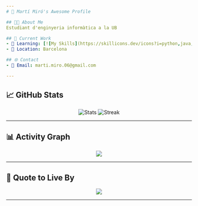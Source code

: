 ```yaml
---
# 🚀 Martí Miró's Awesome Profile

## 👨‍💻 About Me
Estudiant d'enginyeria informàtica a la UB

## 🔧 Current Work
- 🌱 Learning: [![My Skills](https://skillicons.dev/icons?i=python,java,vscode,github,git,vim,jupyter,numpy,linux)](https://skillicons.dev)
- 📍 Location: Barcelona

## 🌐 Contact
- 📧 Email: marti.miro.06@gmail.com

---
```


## 📈 GitHub Stats
<div align="center">
<img src="https://github-readme-stats.vercel.app/api?username=martimiro&show_icons=true&theme=tokyonight" alt="Stats" />
<img src="https://github-readme-streak-stats.herokuapp.com?user=martimiro&theme=tokyonight" alt="Streak" />
</div>

---

## 📊 Activity Graph
<div align="center">
<img src="https://github-readme-activity-graph.vercel.app/graph?username=martimiro&theme=tokyo-night&area=true" />
</div>

---

## 🌟 Quote to Live By
<div align="center">
<img src="https://readme-typing-svg.demolab.com?font=Fira+Code&duration=3000&pause=1000&color=58A6FF&center=true&vCenter=true&multiline=true&width=600&height=50&lines=Code+with+purpose.+Learn+with+curiosity!"/>
</div>

---
